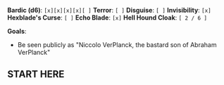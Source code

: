 **Bardic (d6)**: `[x][x][x][x][ ]`
**Terror**: `[ ]`
**Disguise**: `[ ]`
**Invisibility**: `[x]`
**Hexblade's Curse**: `[ ]`
**Echo Blade**: `[x]`
**Hell Hound Cloak**: `[ 2 / 6 ]`

**Goals**:
- Be seen publicly as "Niccolo VerPlanck, the bastard son of Abraham VerPlanck"

**START HERE**
- 